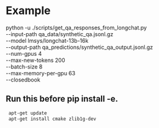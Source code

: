 # Example
python -u ./scripts/get_qa_responses_from_longchat.py \
  --input-path qa_data/synthetic_qa.jsonl.gz \
  --model lmsys/longchat-13b-16k \
  --output-path qa_predictions/synthetic_qa_output.jsonl.gz \
  --num-gpus 4 \
  --max-new-tokens 200 \
  --batch-size 8 \
  --max-memory-per-gpu 63 \
  --closedbook


## Run this before pip install -e.

```bash
 apt-get update
 apt-get install cmake zlib1g-dev
```
